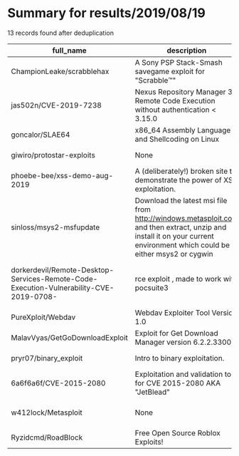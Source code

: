 
# Summary for results/2019/08/19
    
13 records found after deduplication

| full_name | description | html_url | matched_list | matched_count | pushed_at | size | stargazers_count | language | forks_count | vul_ids |
|----------------------------------------------------------------------------------------|--------------------------------------------------------------------------------------------------------------------------------------------------------------------------|-----------------------------------------------------------------------------------------------------------|------------------------------------------------------|-----------------|---------------------------|--------|--------------------|------------|---------------|-------------------|
| ChampionLeake/scrabblehax | A Sony PSP Stack-Smash savegame exploit for "Scrabble™️" | https://github.com/ChampionLeake/scrabblehax | ['exploit'] | 1 | 2019-08-19 21:38:11+00:00 | 27 | 8 | Assembly | 0 | [] |
| jas502n/CVE-2019-7238 | Nexus Repository Manager 3 Remote Code Execution without authentication < 3.15.0 | https://github.com/jas502n/CVE-2019-7238 | ['cve-2', 'remote code execution'] | 2 | 2019-08-19 17:33:56+00:00 | 557 | 62 | Python | 22 | ['CVE-2019-7238'] |
| goncalor/SLAE64 | x86_64 Assembly Language and Shellcoding on Linux | https://github.com/goncalor/SLAE64 | ['shellcode'] | 1 | 2019-08-19 21:07:53+00:00 | 91 | 0 | Assembly | 0 | [] |
| giwiro/protostar-exploits | None | https://github.com/giwiro/protostar-exploits | ['exploit'] | 1 | 2019-08-19 15:03:02+00:00 | 5 | 1 | | 0 | [] |
| phoebe-bee/xss-demo-aug-2019 | A (deliberately!) broken site to demonstrate the power of XSS exploitation. | https://github.com/phoebe-bee/xss-demo-aug-2019 | ['exploit'] | 1 | 2019-08-19 10:38:51+00:00 | 73 | 0 | JavaScript | 0 | [] |
| sinloss/msys2-msfupdate | Download the latest msi file from http://windows.metasploit.com and then extract, unzip and install it on your current environment which could be either msys2 or cygwin | https://github.com/sinloss/msys2-msfupdate | ['metasploit module OR payload'] | 1 | 2019-08-19 01:25:37+00:00 | 10 | 0 | Shell | 0 | [] |
| dorkerdevil/Remote-Desktop-Services-Remote-Code-Execution-Vulnerability-CVE-2019-0708- | rce exploit , made to work with pocsuite3 | https://github.com/dorkerdevil/Remote-Desktop-Services-Remote-Code-Execution-Vulnerability-CVE-2019-0708- | ['cve-2', 'exploit', 'rce', 'remote code execution'] | 4 | 2019-08-19 02:52:11+00:00 | 8 | 114 | Python | 58 | ['CVE-2019-0708'] |
| PureXploit/Webdav | Webdav Exploiter Tool Version 1.0 | https://github.com/PureXploit/Webdav | ['exploit'] | 1 | 2019-08-19 01:52:42+00:00 | 5 | 1 | Python | 1 | [] |
| MalavVyas/GetGoDownloadExploit | Exploit for Get Download Manager version 6.2.2.3300 | https://github.com/MalavVyas/GetGoDownloadExploit | ['exploit'] | 1 | 2019-08-19 05:23:55+00:00 | 2 | 0 | Python | 0 | [] |
| pryr07/binary_exploit | Intro to binary exploitation. | https://github.com/pryr07/binary_exploit | ['exploit'] | 1 | 2019-08-19 06:34:27+00:00 | 3 | 1 | C | 0 | [] |
| 6a6f6a6f/CVE-2015-2080 | Exploitation and validation tool for CVE 2015-2080 AKA "JetBlead" | https://github.com/6a6f6a6f/CVE-2015-2080 | ['cve-2', 'exploit'] | 2 | 2019-08-19 14:41:42+00:00 | 3 | 2 | Python | 0 | ['CVE-2015-2080'] |
| w412lock/Metasploit | None | https://github.com/w412lock/Metasploit | ['metasploit module OR payload'] | 1 | 2019-08-19 15:30:48+00:00 | 3 | 0 | Shell | 0 | [] |
| Ryzidcmd/RoadBlock | Free Open Source Roblox Exploits! | https://github.com/Ryzidcmd/RoadBlock | ['exploit'] | 1 | 2019-08-19 22:27:31+00:00 | 9 | 0 | | 0 | [] |
